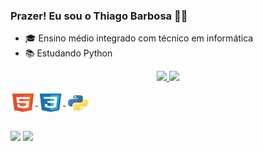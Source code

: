 ### Prazer! Eu sou o Thiago Barbosa 🤝🏼


- 🎓 Ensino médio integrado com técnico em informática
- 📚 Estudando Python

<div align="center">
  <a href="https://github.com/ThiagoJBarbosa">
  <img height="170em" src="https://github-readme-stats.vercel.app/api?username=ThiagoJBarbosa&show_icons=true&theme=dark&include_all_commits=true&count_private=true"/>
  <img height="170em" src="https://github-readme-stats.vercel.app/api/top-langs/?username=ThiagoJBarbosa&layout=compact&langs_count=7&theme=dark"/>
</div>
<div style="display: inline_block"><br>
  <img align="center" alt="imgHTML" height="30" width="40" src="https://raw.githubusercontent.com/devicons/devicon/master/icons/html5/html5-original.svg">
  <img align="center" alt="imgCSS" height="30" width="40" src="https://raw.githubusercontent.com/devicons/devicon/master/icons/css3/css3-original.svg">
  <img align="center" alt="imgPython" height="30" width="40" src="https://raw.githubusercontent.com/devicons/devicon/master/icons/python/python-original.svg">

##

<a href="https://www.linkedin.com/in/www.linkedin.com/in/thiago-barbosa-79bb70257" target="_blank"><img src="https://img.shields.io/badge/-LinkedIn-%230077B5?style=for-the-badge&logo=linkedin&logoColor=white" target="_blank"></a> 
 <a href="https://www.instagram.com/othiago_barbosa" target="_blank"><img src="https://img.shields.io/badge/-Instagram-%23E4405F?style=for-the-badge&logo=instagram&logoColor=white" target="_blank"></a>
